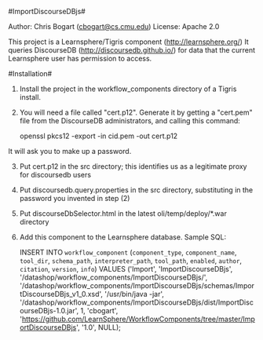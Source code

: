 #ImportDiscourseDBjs#

Author: Chris Bogart (cbogart@cs.cmu.edu)
License: Apache 2.0

This project is a Learnsphere/Tigris component (http://learnsphere.org/)
It queries DiscourseDB (http://discoursedb.github.io/) for data that the current Learnsphere user has
permission to access.

#Installation#

1. Install the project in the workflow_components directory of a Tigris install.
2. You will need a file called "cert.p12".  Generate it by getting a "cert.pem" file 
  from the DiscourseDB administrators, and calling this command:
 
     openssl pkcs12 -export -in cid.pem -out cert.p12
 
  It will ask you to make up a password.    
 
3. Put cert.p12 in the src directory; this identifies us as a legitimate proxy for discoursedb users
4. Put discoursedb.query.properties in the src directory, substituting in the password you invented in step (2)
5. Put discourseDbSelector.html in the latest oli/temp/deploy/*.war directory
6. Add this component to the Learnsphere database.  Sample SQL:

    INSERT INTO `workflow_component` (`component_type`, `component_name`, `tool_dir`, `schema_path`, `interpreter_path`, `tool_path`, `enabled`, `author`, `citation`, `version`, `info`) VALUES ('Import', 'ImportDiscourseDBjs', '/datashop/workflow_components/ImportDiscourseDBjs/', '/datashop/workflow_components/ImportDiscourseDBjs/schemas/ImportDiscourseDBjs_v1_0.xsd', '/usr/bin/java -jar', '/datashop/workflow_components/ImportDiscourseDBjs/dist/ImportDiscourseDBjs-1.0.jar', 1, 'cbogart', 'https://github.com/LearnSphere/WorkflowComponents/tree/master/ImportDiscourseDBjs', '1.0', NULL);






